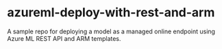 # azureml-deploy-with-rest-and-arm
A sample repo for deploying a model as a managed online endpoint using Azure ML REST API and ARM templates.
